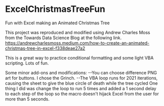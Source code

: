 # ExcelChristmasTreeFun
Fun with Excel making an Animated Christmas Tree

This project was reproduced and modified using Andrew Charles Moss from the Towards Data Science Blog at the following link.
https://andrewcharlesmoss.medium.com/how-to-create-an-animated-christmas-tree-in-excel-f338deae27a2


This is a great way to practice conditional formatting and some light VBA scripting.  Lots of fun.  


Some minor add-ons and modifications:
--You can choose difference PNG art for buttons.  I chose the Grinch.
--The VBA loop runs for 2021 iterations, causing the sheet to give the blue circle of death while the tree cycled  One thing I did was change the loop to run 5 times and added a 1 second delay to each step of the loop so the macro doesn't hijack Excel from the user for more than 5 seconds.
